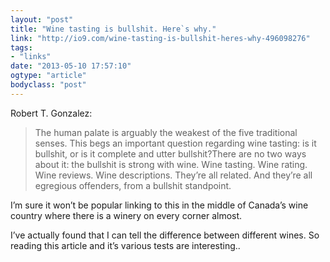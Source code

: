 ```yaml
---
layout: "post"
title: "Wine tasting is bullshit. Here`s why."
link: "http://io9.com/wine-tasting-is-bullshit-heres-why-496098276"
tags: 
- "links"
date: "2013-05-10 17:57:10"
ogtype: "article"
bodyclass: "post"
---
```


Robert T. Gonzalez:

> The human palate is arguably the weakest of the five traditional senses. This begs an important question regarding wine tasting: is it bullshit, or is it complete and utter bullshit?There are no two ways about it: the bullshit is strong with wine. Wine tasting. Wine rating. Wine reviews. Wine descriptions. They’re all related. And they’re all egregious offenders, from a bullshit standpoint.

I’m sure it won’t be popular linking to this in the middle of Canada’s wine country where there is a winery on every corner almost.

I’ve actually found that I can tell the difference between different wines. So reading this article and it’s various tests are interesting..